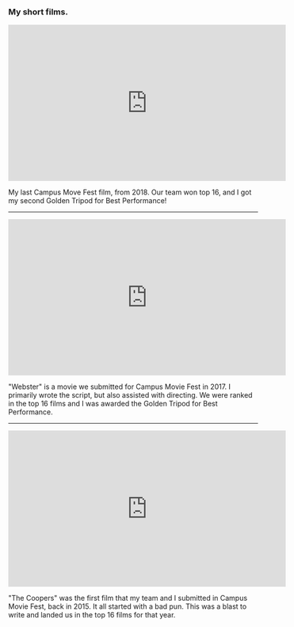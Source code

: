 ### My short films.
<iframe width="560" height="315" src=https://www.youtube.com/embed/VhRAop8MYsI?rel=0" frameborder="0" allow="autoplay; encrypted-media" allowfullscreen></iframe>
<p>My last Campus Move Fest film, from 2018. Our team won top 16, and I got my second Golden Tripod for Best Performance!</p>
<hr>
<iframe width="560" height="315" src="https://www.youtube.com/embed/63XQrJ8biRE?rel=0" frameborder="0" allow="autoplay; encrypted-media" allowfullscreen></iframe>
<p>"Webster" is a movie we submitted for Campus Movie Fest in 2017. I primarily wrote the script, but also assisted with directing. We were ranked in the top 16 films and I was awarded the Golden Tripod for Best Performance.</p>
<hr>
<iframe width="560" height="315" src="https://www.youtube.com/embed/qHesurVCf4Q?rel=0" frameborder="0" allow="autoplay; encrypted-media" allowfullscreen></iframe>
<p>"The Coopers" was the first film that my team and I submitted in Campus Movie Fest, back in 2015. It all started with a bad pun. This was a blast to write and landed us in the top 16 films for that year.</p>
